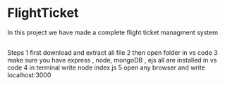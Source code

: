 # FlightTicket
In this project we have made a complete flight ticket managment system
##
Steps
1  first download and extract all file
2  then open folder in vs code
3  make sure you have express , node, mongoDB , ejs all are installed in vs code
4  in terminal write node index.js
5  open any browser and write localhost:3000

